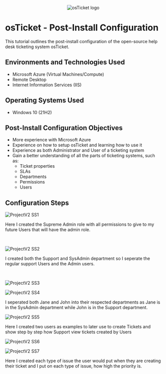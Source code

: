<p align="center">
<img src="https://i.imgur.com/Clzj7Xs.png" alt="osTicket logo"/>
</p>

<h1>osTicket - Post-Install Configuration</h1>
This tutorial outlines the post-install configuration of the open-source help desk ticketing system osTicket.<br />



<h2>Environments and Technologies Used</h2>

- Microsoft Azure (Virtual Machines/Compute)
- Remote Desktop
- Internet Information Services (IIS)

<h2>Operating Systems Used </h2>

- Windows 10</b> (21H2)

<h2>Post-Install Configuration Objectives</h2>

- More experience with Microsoft Azure
- Experience on how to setup osTicket and learning how to use it
- Experience as both Administrator and User of a ticketing system
- Gain a better understanding of all the parts of ticketing systems, such as:
  - Ticket properties
  - SLAs
  - Departments
  - Permissions
  - Users
  
<h2>Configuration Steps</h2>

<p>
  
![ProjectV2 SS1](https://github.com/user-attachments/assets/9ab5c9c4-3b39-4dd0-9a0e-1f765cdbecf1)

<p>
Here I created the Supreme Admin role with all permissions to give to my future Users that will have the admin role. 
</p>
<br />
<p>
  
![ProjectV2 SS2](https://github.com/user-attachments/assets/0babbdd4-9107-46b4-b677-adaaffed7c2a)

</p>
<p>
I created both the Support and SysAdmin department so I seperate the regular support Users and the Admin users.
</p>
<br />
<p>
  
![ProjectV2 SS3](https://github.com/user-attachments/assets/46b1c5d3-eb9a-45c5-a410-d4b44bd318a3)
  
</p>
<p>
  
![ProjectV2 SS4](https://github.com/user-attachments/assets/dcbf9397-9845-4623-bb1d-1b69f4a7c65e)

</p>
I seperated both Jane and John into their respected departments as Jane is in the SysAdmin department while John is in the Support department.
</p>

![ProjectV2 SS5](https://github.com/user-attachments/assets/a68800a6-29c1-4b9d-aa92-dcce41795069)

</p>
  Here I created two users as examples to later use to create Tickets and show step by step how Support view tickets created by Users
</p>

![ProjectV2 SS6](https://github.com/user-attachments/assets/2718bbb1-81e1-47de-b745-5c9b6a5fe27f)

</p>

![ProjectV2 SS7](https://github.com/user-attachments/assets/ff9f8aba-329e-42bf-844a-068fac7434fd)

</p>
Here I created each type of issue the user would put when they are creating their ticket and I put on each type of issue, how high the priority is.




